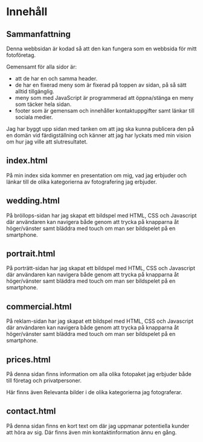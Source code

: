 # Innehåll 

## Sammanfattning 
Denna webbsidan är kodad så att den kan fungera som en webbsida för mitt fotoföretag. 

Gemensamt för alla sidor är:
- att de har en och samma header.
- de har en fixerad meny som är fixerad på toppen av sidan, på så sätt alltid tillgänglig.
- meny som med JavaScript är programmerad att öppna/stänga en meny som täcker hela sidan. 
- footer som är gemensam och innehåller kontaktuppgifter samt länkar till sociala medier.

Jag har byggt upp sidan med tanken om att jag ska kunna publicera den på en domän vid färdigställning och känner att jag har lyckats med min vision om hur jag ville att slutresultatet. 

## index.html 
På min index sida kommer en presentation om mig, vad jag erbjuder och länkar till de olika kategorierna av fotografering jag erbjuder. 

## wedding.html
På bröllops-sidan har jag skapat ett bildspel med HTML, CSS och Javascript där användaren kan navigera både genom att trycka på knapparna åt höger/vänster samt bläddra med touch om man ser bildspelet på en smartphone.

## portrait.html
På porträtt-sidan har jag skapat ett bildspel med HTML, CSS och Javascript där användaren kan navigera både genom att trycka på knapparna åt höger/vänster samt bläddra med touch om man ser bildspelet på en smartphone.

## commercial.html
På reklam-sidan har jag skapat ett bildspel med HTML, CSS och Javascript där användaren kan navigera både genom att trycka på knapparna åt höger/vänster samt bläddra med touch om man ser bildspelet på en smartphone.

## prices.html
På denna sidan finns information om alla olika fotopaket jag erbjuder både till företag och privatpersoner. 

Här finns även Relevanta bilder i de olika kategorierna jag fotograferar. 

## contact.html
På denna sidan finns en kort text om där jag uppmanar potentiella kunder att höra av sig. Där finns även min kontaktinformation ännu en gång.

